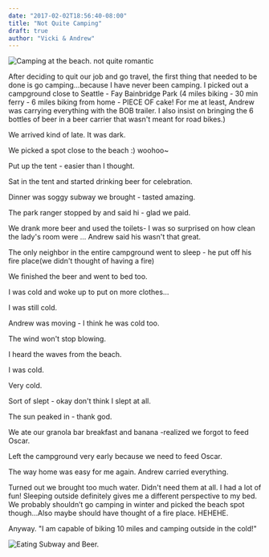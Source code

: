 ```yaml
---
date: "2017-02-02T18:56:40-08:00"
title: "Not Quite Camping"
draft: true
author: "Vicki & Andrew"
---
```


![Camping at the beach. not quite romantic](/img/20170129_085202_HDR.jpg)

After deciding to quit our job and go travel, the first thing that needed to be done is go camping…because I have never been camping. I picked out a campground close to Seattle -  Fay Bainbridge Park (4 miles biking - 30 min ferry - 6 miles biking  from home - PIECE OF cake! For me at least, Andrew was carrying everything with the BOB trailer. I also insist on bringing the 6 bottles of beer in a beer carrier that wasn't meant for road bikes.) 

We arrived kind of late. It was dark. 

We picked a spot close to the beach :) woohoo~

Put up the tent - easier than I thought. 

Sat in the tent and started drinking beer for celebration. 

Dinner was soggy subway we brought - tasted amazing. 

The park ranger stopped by and said hi - glad we paid. 

We drank more beer and used the toilets- I was so surprised on how clean the lady's room were … Andrew said his wasn't that great. 

The only neighbor in the entire campground went to sleep - he put off his fire place(we didn't thought of  having a fire)

We finished the beer and went to bed too. 

I was cold and woke up to put on more clothes…

I was still cold. 

Andrew was moving - I think he was cold too. 

The wind won't stop blowing. 

I heard the waves from the beach. 

I was cold. 

Very cold. 

Sort of slept - okay don't think I slept at all. 

The sun peaked in - thank god. 

We ate our granola bar breakfast and banana -realized we forgot to feed Oscar. 

Left the campground very early because we need to feed Oscar. 

The way home was easy for me again. Andrew carried everything. 

Turned out we brought too much water. Didn't need them at all. 
I had a lot of fun! Sleeping outside definitely gives me a different perspective to my bed. We probably shouldn’t go camping in winter and picked the beach spot though…Also maybe should have thought of a fire place. HEHEHE. 

Anyway.
"I am capable of biking 10 miles and camping outside in the cold!" 


![Eating Subway and Beer.](/img/20170128_181555.jpg)
